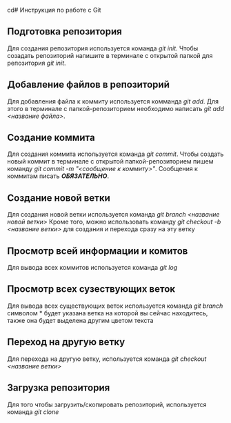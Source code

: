 cd# Инструкция по работе с Git

## Подготовка репозитория
Для создания репозитория используется команда *git init*. Чтобы созадать репозиторий напишите в терминале с открытой папкой для репозитория *git init*.

## Добавление файлов в репозиторий

Для добавления файла к коммиту используется комманда *git add*. Для этого в терминале с папкой-репозиторием необходимо написать *git add <название файла>*.

## Создание коммита
Для создания коммита используется команда *git commit*. Чтобы создать новый коммит в терминале с открытой папкой-репозиторием пишем команду *git commit -m "<сообщение к коммиту>"*. Сообщения к коммитам писать ***ОБЯЗАТЕЛЬНО***.

## Создание новой ветки 

Для создания новой ветки используется команда *git branch <название новой ветки>* 
Кроме того, можно использовать команду *git checkout -b <название ветки>* для создания и перехода сразу на эту ветку 


## Просмотр всей информации и комитов 

Для вывода всех коммитов используется команда *git log* 


## Просмотр всех сузествующих веток 

Для вывода всех существующих веток используется команда *git branch* символом * будет указана ветка на которой вы сейчас находитесь, также она будет выделена другим цветом текста 


## Переход на другую ветку 

Для перехода на другую ветку, используется команда *git checkout <название ветки>* 

## Загрузка репозитория

Для того чтобы загрузить/скопировать репозиторий, используется команда *git clone*

